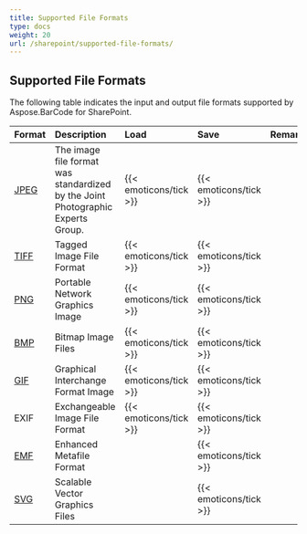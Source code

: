 ```yaml
---
title: Supported File Formats
type: docs
weight: 20
url: /sharepoint/supported-file-formats/
---
```


## **Supported File Formats**
The following table indicates the input and output file formats supported by Aspose.BarCode for SharePoint.

|**Format**|**Description**|**Load**|**Save**|**Remarks**|
| :- | :- | :- | :- | :- |
|[JPEG](https://wiki.fileformat.com/Image/JPEG/)|The image file format was standardized by the Joint Photographic Experts Group.|{{< emoticons/tick >}}|{{< emoticons/tick >}}| |
|[TIFF](https://wiki.fileformat.com/Image/TIFF/)|Tagged Image File Format|{{< emoticons/tick >}}|{{< emoticons/tick >}} | |
|[PNG](https://wiki.fileformat.com/Image/PNG/)|Portable Network Graphics Image|{{< emoticons/tick >}}|{{< emoticons/tick >}}| |
|[BMP](https://wiki.fileformat.com/Image/BMP/)|Bitmap Image Files|{{< emoticons/tick >}}|{{< emoticons/tick >}}| |
|[GIF](https://wiki.fileformat.com/Image/GIF/)|Graphical Interchange Format Image|{{< emoticons/tick >}}|{{< emoticons/tick >}}| |
|EXIF|Exchangeable Image File Format|{{< emoticons/tick >}}|{{< emoticons/tick >}}| |
|[EMF](https://wiki.fileformat.com/Image/EMF/)|Enhanced Metafile Format| |{{< emoticons/tick >}}| |
|[SVG](https://wiki.fileformat.com/page-description-language/SVG/)|Scalable Vector Graphics Files| |{{< emoticons/tick >}} | |

